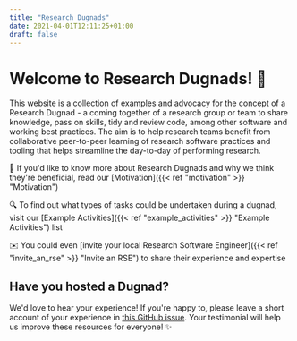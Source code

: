 ```yaml
---
title: "Research Dugnads"
date: 2021-04-01T12:11:25+01:00
draft: false
---
```


# Welcome to Research Dugnads! :wave:

This website is a collection of examples and advocacy for the concept of a Research Dugnad - a coming together of a research group or team to share knowledge, pass on skills, tidy and review code, among other software and working best practices.
The aim is to help research teams benefit from collaborative peer-to-peer learning of research software practices and tooling that helps streamline the day-to-day of performing research.

:thinking: If you'd like to know more about Research Dugnads and why we think they're beneficial, read our [Motivation]({{< ref "motivation" >}} "Motivation")

:mag: To find out what types of tasks could be undertaken during a dugnad, visit our [Example Activities]({{< ref "example_activities" >}} "Example Activities") list

:envelope: You could even [invite your local Research Software Engineer]({{< ref "invite_an_rse" >}} "Invite an RSE") to share their experience and expertise

## Have you hosted a Dugnad?

We'd love to hear your experience!
If you're happy to, please leave a short account of your experience in [this GitHub issue](https://github.com/research-dugnads/dugnads-hq/issues/17).
Your testimonial will help us improve these resources for everyone! :sparkles:
